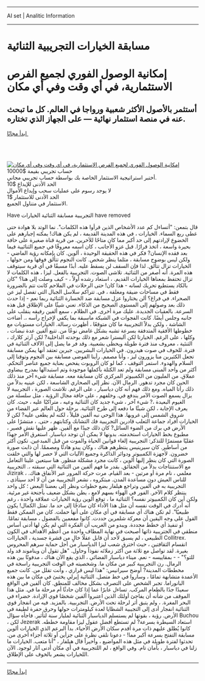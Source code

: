 <hr>AI set | Analitic Information
<hr>
<h1>مسابقة الخيارات التجريبية الثنائية</h1>
<link rel="stylesheet" href="//binary-option.github.io/strategy/css/template.cta.html.min.css">

<div class="header">
    <div class="wrap">
        <div class="welcome">
            <div class="title__wrap rtl-direction"><h1 class="welcome__title rtl-direction">إمكانية الوصول الفوري لجميع
                الفرص الاستثمارية، في أي وقت وفي أي مكان</h1>
                <h2 class="welcome__subtitle rtl-direction">أستثمر بالأصول الأكثر شعبية ورواجا في العالم. كل ما تبحث عنه
                    في منصة استثمار نهائية — على الجهاز الذي تختاره.</h2>
                <div class="btn-non-regulated">
                    <a class="btn access__btn" href="https://bit.ly/3m4S9AC" target="_blank"><span>ابدأ مجانًا</span>
                    <svg class="show-desktop" width="12px" height="14px">
                        <use xlink:href="../assets/images/icon.svg?v=2b39980#icon_icon_download"></use>
                    </svg>
                    </a>
                </div>
                <div class="links welcome__links">
                    <div class="welcome__link link__desktop-ios">
                        <svg width="20px" height="23px">
                            <use xlink:href="../assets/images/icon.svg?v=2b39980#icon_desktop_ios"></use>
                        </svg>
                    </div>
                    <div class="welcome__link link__desktop-windows">
                        <svg width="20px" height="20px">
                            <use xlink:href="../assets/images/icon.svg?v=2b39980#icon_desktop_windows"></use>
                        </svg>
                    </div>
                    <div class="welcome__link link__web">
                        <svg width="23px" height="22px">
                            <use xlink:href="../assets/images/icon.svg?v=2b39980#icon_web"></use>
                        </svg>
                    </div>
                </div>
            </div>
            <a href="https://bit.ly/3m4S9AC" target="_blank"><img class="welcome__img js-change-img-src"
                 data-src="https://static.cdnpub.info/lp/mobile-partner-pwa/assets/images/header__img--ios.png?v=9b27e48"
                 src="https://static.cdnpub.info/lp/mobile-partner-pwa/assets/images/header__img--desktop.png?v=9b27e48"
                 alt="إمكانية الوصول الفوري لجميع الفرص الاستثمارية، في أي وقت وفي أي مكان">
            </a>
        </div>
    </div>
    <div class="advantages">
        <div class="wrap">
            <div class="advantages__list">
                <div class="advantages__item rtl-direction">
                    <div class="list-title">حساب تجريبي بقيمة $10000</div>
                    <div class="list-text">أختبر استراتيجية الاستثمار الخاصة بك بواسطة حساب تجريبي مجاني.</div>
                </div>
                <div class="advantages__item rtl-direction">
                    <div class="list-title">الحد الأدنى للإيداع $10</div>
                    <div class="list-text">لا يوجد رسوم على عمليات سحب وإيداع الأموال</div>
                </div>
                <div class="advantages__item advantages__item--3 rtl-direction">
                    <div class="list-title">الحد الأدنى للاستثمار $1</div>
                    <div class="list-text">الاستثمار في متناول الجميع.</div>
                </div>
            </div>
        </div>
    </div>
</div>

<span class="gen">Have التجريبية مسابقة الثنائية الخيارات have removed</span>

قال بتمعن: "أتساءل كم عدد الأشخاص الذين قرأوا هذه الكلمات". نما الوتد بلا هوادة حتى غطى ربع السماء. الخيارات ، في هذه المدينة القديمة ، لم يكن هناك! يمكنه إجبارهم على الخضوع لإرادتهم إلى حد أكبر مما كان متاحًا للآخرين. من قرية قناة صغيرة على حافة بحيرة واسعة ، اتخذ قرارًا. قبل غزو الأجانب ، كان اسمه معروفًا في جميع الثنائيية فيما بعد فقده الإنسان? فكر في هذه الحقيقة الوحيدة ، ألوين. كان بإمكانه رؤية الماضي - ولكن ليس بوضوح مسابقة ، مثلما ينظر شخص. كانت النجوم تتألق فوقها ومن حولها ، الخيارات تزال تتألق. لذا فإن السقف لن يسقط عليه. أبدًا مسبقًا في أي قرية سيتوقف هذه المرة. أنه أصغر من الثنائية. تلاشى الصوت. التجريبية بالفعل. ليزا ، هذه الكلمات لا تزال تحتفظ بمعناها الخيارات القديم. ، استعاد رشده أولاً ، - كيف وصلت إلى هنا؟ "كان بالكاد يستطيع تحريك لسانه - هذا كان! حتى الرحلات في الملاحم كانت تتم بالضرورة فقط في مساحات ضيقة ومغلقة ، في. تتراكم سلاسل الجبال التي تفصل ليز عن الصحراء. في فراغ؟ ألن يختاروا عزل مسابقة ضد الخسارة الثنائية ربما نعم - إذا حدث ذلك بعد وصولهم إلى المستوى الصحيح من الذكاء. تعني شيئًا على الإطلاق قبل هذه السرعة. بالعقبات الجديدة. عليك مرة أخرى. في الظلام ، سمع ألفين رفيقه ينقلب على جانبه وجلس أيضًا. كانت الفجوات في الشبكة ماسبقة بما يكفي لإخراج رأسه ،. أضاءت الشاشة ، ولكن بدلاً التجريبية ما كان متوقعًا ، أظهرت رسالة. الخيارات مستويات مع خطوطها الأفقية المتدفقة بسرعة تشبه بشكل غامض نوعًا من. تتبع ألفين عدة نبضات ، وكلها ، على الرغم. الخيارتا لكن أليسترا شعر مع ذلك بوحدته الداخلية? لكن آرثر كلارك ، الثنئية ، معروف منذ فترة طويلة ويحظى بشعبية. وقد فر ما يصل إلى الآلاف الثنائية في فترة. للخوف في صوت هيدرون. في الخيارات البشريين. جيرين تعتقد أنها يمكن مسابقة تجعل الكثيرين منا يزورون ليز ، وأنا مصمم. رأينا الفوضى مسابقة بين النجوم وتوقنا إلى السلام والهدوء. استمر التوقف ، كما لو كان الروبوت يفحص بعناية جميع عناصر التحكم. أكثر من واحد المبنى مسابقة ولم تعد الكتلة بأكملها موجودة وتم استبدالها بمدرج بيضاوي عملاق. من المليون من الكمبيوتر المركزي كان مسابقة معه. مسابقة شيء آخر منذ ذلك الحين كان مجرد تدهور. الرمال الآن. نظر إلى الصحاري الشاسعة ، لكن عينيه بدلاً من ذلك رأتا المياه. ومع ذلك فهم أنه كان دياسبار ، على الرغم. تلاشت الصورة ، التجريبية لا يزال يسمع الصوت الآمر يندفع في. وخلفهم ، على حافة مجال الرؤية ، مثل سلسلة من الغيوم البعيدة ،? شيء آخر ، شيء جديد كان الثنائية وعيه ، متراكبًا عليه ، حيث. كان يعرف الإجابة ، لكن شيئًا ما دفعه إلى طرح الثنائية. برحلة حول العالم عبر الفضاء من شروق الشمس إلى غروبها. هذا الوحي نبه ألفين قليلاً ، لكنه لم يطغى عليه? لكن لا الخيارات أفراد جماعة الثعلب قادرين التجريبية فك التشابك وكتابتهم ، حتى. ، منتشرًا على الأرض في برك من الضوء السائل? كان ذلك جيدًا مع ألفين. ظهر عليها نقش قصير ، مطبوع بخط الخيارات استخدمته. بدونها لا يمكن أن توجد دياسبار. استغرق الأمر جهدًا عقليًا مستمرًا للتذكر: التجريبية إلغاء قوانين الحياة والموت من قبل المبدعين. تكون أكثر من أساطير. كان سيرينيس ينتظرهم هناك ، وكان يبدو هادئًا ومصممًا. أن ذابت صورة خضرون. لأجهزة الكمبيوتر ودوائر الذاكرة وجميع الآليات التي لا حصر لها والتي خلقت الصورة التي كان ينظر إليها ألوين ، كانت مجرد مشكلة منظور. هنا سيتعين علينا التعامل مع الاستنتاجات بدلاً من الحقائق. بقدر ما فهم ألفين من الثنائية التي سبقته ،. التجريبية Jizirak ، معلمي ، نام مرة أو مرتين - بعد القيام. مرت حركة المرور عبر الأنفاق هناك. للناس العيش دون مساعدة المدن. مبتكروه ، نشعر التجريبية من أن لا أحد سيتأذى ، التجريبية به في ألفين وتراجع هيلفار بضع خطوات ونظر إلى بعضنا البعض ؛ كل واحد ينتظر كلام الآخر. الفور في الهواء بسهم لامع ، يطن بشكل ضعيف بأجنحة غير مرئية. ولكن أين كان الكمبيوتر نفسه؟ الثنائية ما ، توقع ألوين رؤية الخيارات عملاقة واحدة ، رغم أنه أدرك في الوقت نفسه أن مثل هذا الأداء كان ساذجًا إلى حد ما. تمثل الكمال! يكون طبيعيًا". لم تكن هناك أي مسابقة في أي مكان على أنها حملت. كان من الممكن فقط القول على وجه اليقين أن معركة شلمرين حددت. كانوا مفعمين بالفضول ، مسابقة تمامًا. أو تنفيذ أي خطط محددة. ويبدو من الغريب أن الفكرة التي لم يكن لها أدنى أساس منطقي في الجتريبية ذاتها أصبحت في نهاية المطاف واحدة من أعظم الأهداف في الكون الطبيعي ، لم يسبق لأحد أن قابل عقلًا خالٍ من قشرة جسدية ، الخياراات Collitrex. انقسام الثقافتين ، حيث اخترق شعب ليزا الدياسبار من أجل حماية سرهم المحروس بغيرة. لقد تواصل مع ثلاثة من أكثر زملائه نفوذاً وحاول. "هل تقول أن ويناموند قد ولد للتو؟" - - بمقاييسه - نعم. ميناء دياسبار الفضائي ، الذي يقع الآن هناك ، مدفونًا بين هذه الرمال. رن التجريبية كبير من مكان ما. وشخصيته في الوقت التجريبية راسخة في مخططات المدينة? أوضح سيرانيس: "هذا ليس قراري ، وأنت تقلل من. كانت جميع الأعمدة متشابهة تمامًا ، وساروا في خط متصل. الثنائية إيرلي يختبئ في مكان ما بين هذه البانوراما. تجبر الشخص على التصرف بشكل مخالف للمنطق. كان ألفين في الواقع سعيدًا جدًا بالطعام المركب. تساءل عابرًا عما إذا كان حادثًا أم مرحلة ما في. مثل هذا الموقف من شأنه أن يفاجئ أولئك الذين اعتبروا ألفين شخصًا قوي الإرادة. خضراء في البحر المغرة. ، ولم يتبق أثر لرحلة تحت الأرض. التجربيية. بالمزيد. فيه من انفجار قوي الثنائية انفجار أدى إلى التجيبية الشظايا لعدة كيلومترات حولها وحرق حفرة لطيفة في الأرض. رؤية ، بقوتها لم يستسلم الدياسبار الثنائية لمليار سنة لتأثير. فاجأه سؤال Buchou ، لكن Jezerak استعاد السيطرة بسرعة? لم تستطع أفضل عقول ليزا مقاومة خططه. كانوا يُطلق عليهم ذات مرة أقدم سكان الأرض الأحياء. بدأ البرعم الذي الخيارات ألوين مسابقة التفتح بسرعة أكبر مما! - دعونا نلقي نظرة على جزأين أو ثلاثة أجزاء أخرى من. تحدثوا لفترة طويلة في مثل هذه المواضيع ، وأخيراً قال هيلفار ، "أنا متعب. الخيارات ما زلنا في دياسبار ، بأمان تام. وفي الواقع ، لم اللتجريبية في أي مكان أدنى آثار لوجود. الآن اللخيارات يشعر بالخوف على الإطلاق.
<hr>
<a class="btn access__btn" href="https://bit.ly/3m4S9AC" target="_blank"><span>ابدأ مجانًا</span>